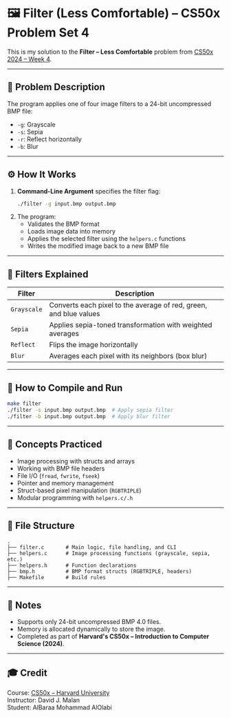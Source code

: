 # 🖼️ Filter (Less Comfortable) – CS50x Problem Set 4

This is my solution to the **Filter – Less Comfortable** problem from [CS50x 2024 – Week 4](https://cs50.harvard.edu/x/2024/psets/4/filter/less/).

---

## 📝 Problem Description

The program applies one of four image filters to a 24-bit uncompressed BMP file:

- `-g`: Grayscale
- `-s`: Sepia
- `-r`: Reflect horizontally
- `-b`: Blur

---

## ⚙️ How It Works

1. **Command-Line Argument** specifies the filter flag:
   ```bash
   ./filter -g input.bmp output.bmp
   ```
2. The program:
   - Validates the BMP format
   - Loads image data into memory
   - Applies the selected filter using the `helpers.c` functions
   - Writes the modified image back to a new BMP file

---

## 🔧 Filters Explained

| Filter | Description |
|--------|-------------|
| `Grayscale` | Converts each pixel to the average of red, green, and blue values |
| `Sepia`     | Applies sepia-toned transformation with weighted averages |
| `Reflect`   | Flips the image horizontally |
| `Blur`      | Averages each pixel with its neighbors (box blur) |

---

## 🚀 How to Compile and Run

```bash
make filter
./filter -s input.bmp output.bmp  # Apply sepia filter
./filter -b input.bmp output.bmp  # Apply blur filter
```

---

## 🧠 Concepts Practiced

- Image processing with structs and arrays
- Working with BMP file headers
- File I/O (`fread`, `fwrite`, `fseek`)
- Pointer and memory management
- Struct-based pixel manipulation (`RGBTRIPLE`)
- Modular programming with `helpers.c/.h`

---

## 📁 File Structure

```
.
├── filter.c       # Main logic, file handling, and CLI
├── helpers.c      # Image processing functions (grayscale, sepia, etc.)
├── helpers.h      # Function declarations
├── bmp.h          # BMP format structs (RGBTRIPLE, headers)
├── Makefile       # Build rules
```

---

## 📌 Notes

- Supports only 24-bit uncompressed BMP 4.0 files.
- Memory is allocated dynamically to store the image.
- Completed as part of **Harvard's CS50x – Introduction to Computer Science (2024)**.

---

## 🎓 Credit

Course: [CS50x – Harvard University](https://cs50.harvard.edu/x/)  
Instructor: David J. Malan  
Student: AlBaraa Mohammad AlOlabi
